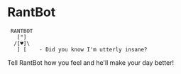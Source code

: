 # RantBot

     RANTBOT  
       ["]
      /[♥]\
       ] [    - Did you know I'm utterly insane?

Tell RantBot how you feel and he'll make your day better!
